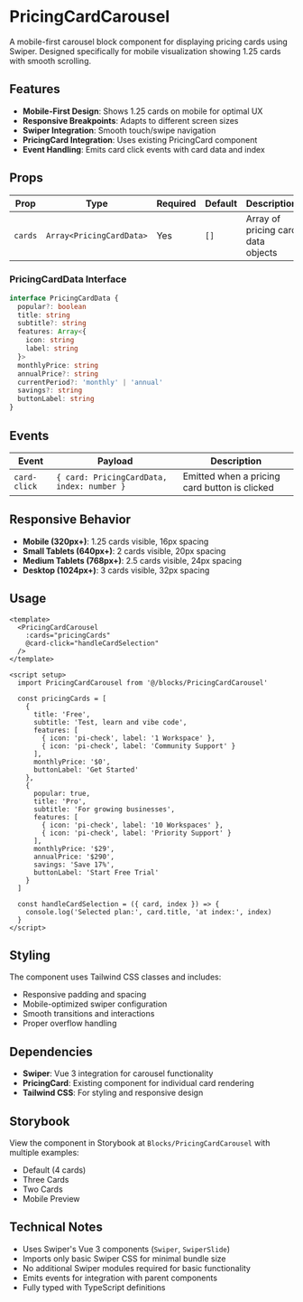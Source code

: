 # PricingCardCarousel

A mobile-first carousel block component for displaying pricing cards using Swiper. Designed specifically for mobile visualization showing 1.25 cards with smooth scrolling.

## Features

- **Mobile-First Design**: Shows 1.25 cards on mobile for optimal UX
- **Responsive Breakpoints**: Adapts to different screen sizes
- **Swiper Integration**: Smooth touch/swipe navigation
- **PricingCard Integration**: Uses existing PricingCard component
- **Event Handling**: Emits card click events with card data and index

## Props

| Prop    | Type                     | Required | Default | Description                        |
| ------- | ------------------------ | -------- | ------- | ---------------------------------- |
| `cards` | `Array<PricingCardData>` | Yes      | `[]`    | Array of pricing card data objects |

### PricingCardData Interface

```typescript
interface PricingCardData {
  popular?: boolean
  title: string
  subtitle?: string
  features: Array<{
    icon: string
    label: string
  }>
  monthlyPrice: string
  annualPrice?: string
  currentPeriod?: 'monthly' | 'annual'
  savings?: string
  buttonLabel: string
}
```

## Events

| Event        | Payload                                    | Description                                   |
| ------------ | ------------------------------------------ | --------------------------------------------- |
| `card-click` | `{ card: PricingCardData, index: number }` | Emitted when a pricing card button is clicked |

## Responsive Behavior

- **Mobile (320px+)**: 1.25 cards visible, 16px spacing
- **Small Tablets (640px+)**: 2 cards visible, 20px spacing
- **Medium Tablets (768px+)**: 2.5 cards visible, 24px spacing
- **Desktop (1024px+)**: 3 cards visible, 32px spacing

## Usage

```vue
<template>
  <PricingCardCarousel
    :cards="pricingCards"
    @card-click="handleCardSelection"
  />
</template>

<script setup>
  import PricingCardCarousel from '@/blocks/PricingCardCarousel'

  const pricingCards = [
    {
      title: 'Free',
      subtitle: 'Test, learn and vibe code',
      features: [
        { icon: 'pi-check', label: '1 Workspace' },
        { icon: 'pi-check', label: 'Community Support' }
      ],
      monthlyPrice: '$0',
      buttonLabel: 'Get Started'
    },
    {
      popular: true,
      title: 'Pro',
      subtitle: 'For growing businesses',
      features: [
        { icon: 'pi-check', label: '10 Workspaces' },
        { icon: 'pi-check', label: 'Priority Support' }
      ],
      monthlyPrice: '$29',
      annualPrice: '$290',
      savings: 'Save 17%',
      buttonLabel: 'Start Free Trial'
    }
  ]

  const handleCardSelection = ({ card, index }) => {
    console.log('Selected plan:', card.title, 'at index:', index)
  }
</script>
```

## Styling

The component uses Tailwind CSS classes and includes:

- Responsive padding and spacing
- Mobile-optimized swiper configuration
- Smooth transitions and interactions
- Proper overflow handling

## Dependencies

- **Swiper**: Vue 3 integration for carousel functionality
- **PricingCard**: Existing component for individual card rendering
- **Tailwind CSS**: For styling and responsive design

## Storybook

View the component in Storybook at `Blocks/PricingCardCarousel` with multiple examples:

- Default (4 cards)
- Three Cards
- Two Cards
- Mobile Preview

## Technical Notes

- Uses Swiper's Vue 3 components (`Swiper`, `SwiperSlide`)
- Imports only basic Swiper CSS for minimal bundle size
- No additional Swiper modules required for basic functionality
- Emits events for integration with parent components
- Fully typed with TypeScript definitions
